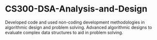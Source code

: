 # CS300-DSA-Analysis-and-Design
Developed code and used non-coding development methodologies in algorithmic design and problem solving. Advanced algorithmic designs to evaluate complex data structures to aid in problem solving.
